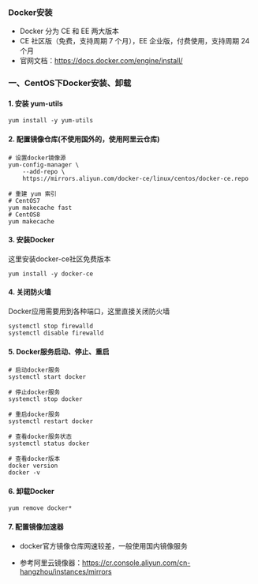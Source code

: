 ### Docker安装
* Docker 分为 CE 和 EE 两大版本
* CE 社区版（免费，支持周期 7 个月），EE 企业版，付费使用，支持周期 24 个月
* 官网文档：https://docs.docker.com/engine/install/

### 一、CentOS下Docker安装、卸载
#### 1. 安装 yum-utils
```
yum install -y yum-utils
```


#### 2. 配置镜像仓库(不使用国外的，使用阿里云仓库)
```
# 设置docker镜像源
yum-config-manager \
    --add-repo \
    https://mirrors.aliyun.com/docker-ce/linux/centos/docker-ce.repo
    
# 重建 yum 索引
# CentOS7
yum makecache fast
# CentOS8
yum makecache 
```


#### 3. 安装Docker
这里安装docker-ce社区免费版本

```
yum install -y docker-ce
```


#### 4. 关闭防火墙
Docker应用需要用到各种端口，这里直接关闭防火墙

```
systemctl stop firewalld
systemctl disable firewalld
```


#### 5. Docker服务启动、停止、重启
```
# 启动docker服务
systemctl start docker  

# 停止docker服务
systemctl stop docker  

# 重启docker服务
systemctl restart docker  

# 查看docker服务状态
systemctl status docker

# 查看docker版本
docker version
docker -v
```

#### 6. 卸载Docker
```
yum remove docker*
```


#### 7. 配置镜像加速器
* docker官方镜像仓库网速较差，一般使用国内镜像服务

* 参考阿里云镜像器：https://cr.console.aliyun.com/cn-hangzhou/instances/mirrors
